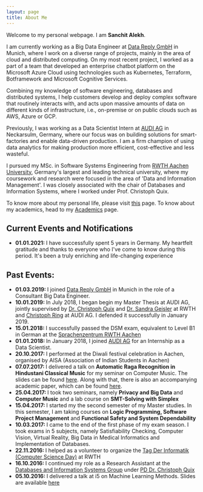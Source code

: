```yaml
---
layout: page
title: About Me
---
```

Welcome to my personal webpage. I am <strong>Sanchit Alekh</strong>. 

I am currently working as a Big Data Engineer at [Data Reply GmbH](https://www.reply.com/data-reply/en/) in Munich, where I work on a diverse range of projects, mainly in the area of cloud and distributed computing. On my most recent project, I worked as a part of a team that developed an enterprise chatbot platform on the Microsoft Azure Cloud using technologies such as Kubernetes, Terraform, Botframework and Microsoft Cognitive Services.

Combining my knowledge of software engineering, databases and distributed systems, I help customers develop and deploy complex software that routinely interacts with, and acts upon massive amounts of data on different kinds of infrastructure, i.e., on-premise or on public clouds such as AWS, Azure or GCP.

Previously, I was working as a Data Scientist Intern at [AUDI AG](https://www.audi.com/de.html) in Neckarsulm, Germany, where our focus was on building solutions for smart-factories and enable data-driven production. I am a firm champion of using data analytics for making production more efficient, cost-effective and less wasteful.

I pursued my MSc. in Software Systems Engineering from [RWTH Aachen University](http://www.rwth-aachen.de/cms/~a/root/?lidx=1), Germany's largest and leading technical university, where my coursework and research were focused in the area of 'Data and Information Management'. I was closely associated with the chair of Databases and Information Systems, where I worked under Prof. Christoph Quix.

To know more about my personal life, please visit [this](http://salekh.github.io/personal_life/) page. To know about my academics, head to my [Academics](http://salekh.github.io/academic/) page.

<div class="message">
  <h2>Current Events and Notifications</h2>
  <ul>
    <li><strong>01.01.2021: </strong>I have successfully spent 5 years in Germany. My heartfelt gratitude and thanks to everyone who I've come to know during this period. It's been a truly enriching and life-changing experience </li>
    

  </ul>
</div>

<!---
In the novel, *The Strange Case of Dr. Jeykll and Mr. Hyde*, Mr. Poole is Dr. Jekyll's virtuous and loyal butler. Similarly, Poole is an upstanding and effective butler that helps you build Jekyll themes. It's made by [@mdo](https://twitter.com/mdo).

There are currently two themes built on Poole:

* [Hyde](http://hyde.getpoole.com)
* [Lanyon](http://lanyon.getpoole.com)

Learn more and contribute on [GitHub](https://github.com/poole).

## Setup

Some fun facts about the setup of this project include:

* Built for [Jekyll](http://jekyllrb.com)
* Developed on GitHub and hosted for free on [GitHub Pages](https://pages.github.com)
* Coded with [Sublime Text 2](http://sublimetext.com), an amazing code editor
* Designed and developed while listening to music like [Blood Bros Trilogy](https://soundcloud.com/maddecent/sets/blood-bros-series)

Have questions or suggestions? Feel free to [open an issue on GitHub](https://github.com/poole/issues/new) or [ask me on Twitter](https://twitter.com/mdo).

Thanks for reading!
-->
<div class="message">
  <h2>Past Events:</h2>
  <ul>
    <li><strong>01.03.2019: </strong> I joined <a href="https://www.reply.com/data-reply/en/">Data Reply GmbH</a> in Munich in the role of a Consultant Big Data Engineer.</li>
    <li><strong>10.01.2019: </strong> In July 2018, I began begin my Master Thesis at AUDI AG, jointly supervised by <a href="http://dbis.rwth-aachen.de/cms/staff/quix">Dr. Christoph Quix</a> and <a href="http://dbis.rwth-aachen.de/cms/staff/geisler">Dr. Sandra Geisler</a> at RWTH and <a href="https://www.linkedin.com/in/christoph-ring-65177799/">Christoph Ring</a> at AUDI AG. I defended it successfully in January 2019.</li>
    <li><strong>15.01.2018: </strong> I successfully passed the DSM exam, equivalent to Level B1 in German at the <a href="http://www.sz.rwth-aachen.de/sprachenzentrum.html">Sprachenzentrum RWTH Aachen</a></li>
    <li><strong>01.01.2018: </strong> In January 2018, I joined <a href="https://www.audi.de/de/brand/de.html">AUDI AG</a> for an Internship as a Data Scientist.</li>
    <li><strong>20.10.2017: </strong> I performed at the Diwali festival celebration in Aachen, organised by AISA (Association of Indian Students in Aachen) </li>
    <li><strong>07.07.2017: </strong> I delivered a talk on <strong>Automatic Raga Recognition in Hindustani Classical Music</strong> for my seminar on Computer Music. The slides can be found <a href="../documents/raga.pdf">here</a>. Along with that, there is also an accompanying academic paper, which can be found <a href="../documents/raga-report.pdf">here</a>. </li>
    <li><strong>25.04.2017: </strong> I took two seminars, namely <strong>Privacy and Big Data</strong> and <strong>Computer Music</strong> and a lab course on <strong>SMT-Solving with Simplex</strong></li>
    <li><strong>15.04.2017: </strong> I started my the second semester of my Master studies. In this semester, I am taking courses on <strong>Logic Programming, Software Project Management</strong> and <strong>Functional Safety and System Dependability</strong></li>
    <li><strong>10.03.2017: </strong> I came to the end of the first phase of my exam season. I took exams in 5 subjects, namely Satisfiability Checking, Computer Vision, Virtual Reality, Big Data in Medical Informatics and Implementation of Databases.</li>
    <li><strong>22.11.2016: </strong>I helped as a volunteer to organize the <a href="http://tdi2016.dbis.rwth-aachen.de/"> Tag Der Informatik (Computer Science Day)</a> at RWTH</li>
    <li><strong>16.10.2016: </strong>I continued my role as a Research Assistant at the <a href="http://dbis.rwth-aachen.de/cms">Databases and Information Systems Group</a> under <a href="http://dbis.rwth-aachen.de/cms/staff/quix">PD Dr. Christoph Quix</a></li>
    <li><strong>05.10.2016: </strong>I delivered a talk at i5 on Machine Learning Methods. Slides are available <a href="../documents/mltalk.pdf">here</a></li>
  </ul>
</div>

